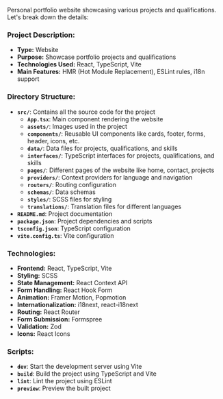 Personal portfolio website showcasing various projects and qualifications. Let's break down the details:

### Project Description:
- **Type:** Website
- **Purpose:** Showcase portfolio projects and qualifications
- **Technologies Used:** React, TypeScript, Vite
- **Main Features:** HMR (Hot Module Replacement), ESLint rules, i18n support

### Directory Structure:
- **`src/`**: Contains all the source code for the project
  - **`App.tsx`**: Main component rendering the website
  - **`assets/`**: Images used in the project
  - **`components/`**: Reusable UI components like cards, footer, forms, header, icons, etc.
  - **`data/`**: Data files for projects, qualifications, and skills
  - **`interfaces/`**: TypeScript interfaces for projects, qualifications, and skills
  - **`pages/`**: Different pages of the website like home, contact, projects
  - **`providers/`**: Context providers for language and navigation
  - **`routers/`**: Routing configuration
  - **`schemas/`**: Data schemas
  - **`styles/`**: SCSS files for styling
  - **`translations/`**: Translation files for different languages
- **`README.md`**: Project documentation
- **`package.json`**: Project dependencies and scripts
- **`tsconfig.json`**: TypeScript configuration
- **`vite.config.ts`**: Vite configuration

### Technologies:
- **Frontend:** React, TypeScript, Vite
- **Styling:** SCSS
- **State Management:** React Context API
- **Form Handling:** React Hook Form
- **Animation:** Framer Motion, Popmotion
- **Internationalization:** i18next, react-i18next
- **Routing:** React Router
- **Form Submission:** Formspree
- **Validation:** Zod
- **Icons:** React Icons

### Scripts:
- **`dev`**: Start the development server using Vite
- **`build`**: Build the project using TypeScript and Vite
- **`lint`**: Lint the project using ESLint
- **`preview`**: Preview the built project
